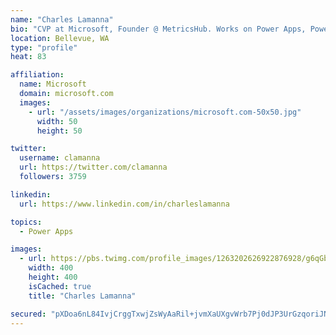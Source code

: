 ```yaml
---
name: "Charles Lamanna"
bio: "CVP at Microsoft, Founder @ MetricsHub. Works on Power Apps, Power Automate, Power Virtual Agent, Common Data Service and Dynamics 365."
location: Bellevue, WA
type: "profile"
heat: 83

affiliation:
  name: Microsoft
  domain: microsoft.com
  images:
    - url: "/assets/images/organizations/microsoft.com-50x50.jpg"
      width: 50
      height: 50

twitter:
  username: clamanna
  url: https://twitter.com/clamanna
  followers: 3759

linkedin:
  url: https://www.linkedin.com/in/charleslamanna

topics:
  - Power Apps

images:
  - url: https://pbs.twimg.com/profile_images/1263202626922876928/g6qGbHZ-_400x400.jpg
    width: 400
    height: 400
    isCached: true
    title: "Charles Lamanna"

secured: "pXDoa6nL84IvjCrggTxwjZsWyAaRil+jvmXaUXgvWrb7Pj0dJP3UrGzqoriJN9YyMNbFF7ExC1LU07rSVP5dzMeJZUblceRcDY1ATufHx8+jgVWqQHFbGTsoXf5n2/xRiTLVlLSftssl4NoYxVnzo5PnY2GybmyK7WG1expaO8EAJhIZo9cU0rffqna0c4Fqy+ibn86t2iAOHNiKkZzIfU2zv5YVo5q9TEntH2vB55cJA38FtnthQvpE364NBh3bqXuYxEdFIzvNKWt2f/tbR7jBT3diB+mGDjYPPEyIt/4uofDYi4OiF4wy9sXNX7nTRcEk5TGOSPmV21WwN4kab1k0PP+oPcGIs/bSzLTQIcm5BtGD8G2kuHvwg4YPo1H5Sln+xDF6eN7hsCarZ08q4SCUhvzMKVN83kFlhH9TA8o=;bR6bNMFWlOl+ORtSHdRu6A=="
---
```


